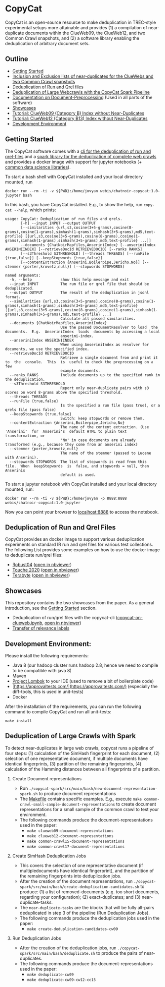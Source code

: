 # CopyCat

CopyCat is an open-source resource to make deduplication in TREC-style experimental setups more attainable and provides (1) a compilation of near-duplicate documents within the ClueWeb09, the ClueWeb12, and two Common Crawl snapshots, and (2) a software library enabling the deduplication of arbitrary document sets.

## Outline

- [Getting Started](#getting-started)
- [Inclusion and Exclusion lists of near-duplicates for the ClueWebs and two Common Crawl snapshots](https://webis.de/data/chatnoir-copycat-21)
- [Deduplication of Run and Qrel files](#deduplication-of-run-and-qrel-files)
- [Deduplication of Large Webcrawls with the CopyCat Spark Pipeline](#deduplication-of-large-crawls-with-spark)
- [Documentation on Document-Preprocessing](copycat-modules/document-preprocessing/README.md) (Used in all parts of the software)
- [Showcases](#showcases)
- [Tutorial: ClueWeb09 (Category B) Index without Near-Duplicates](case-studies/indexing-clueweb09b-without-near-duplicates/README.md)
- [Tutorial: ClueWeb12 (Category B13) Index without Near-Duplicates](case-studies/indexing-clueweb12b13-without-near-duplicates/README.md)
- [Development Environment](#development-environment)

## Getting Started

The CopyCat software comes with a [cli for the deduplication of run and qrel-files](copycat-cli) and a [spark library for the deduplication of complete web crawls](copycat-spark) and provides a docker image with support for jupyter notebooks (+ [common data science libraries](https://hub.docker.com/r/jupyter/datascience-notebook/)).

To start a bash shell with CopyCat installed and your local directory mounted, run 
```
docker run --rm -ti -v ${PWD}:/home/jovyan webis/chatnoir-copycat:1.0-jupyter bash 
```
In this bash, you have CopyCat installed. E.g., to show the help, run `copy-cat --help`, which prints:
```
usage: CopyCat: Deduplication of run files and qrels.
       [-h] --input INPUT --output OUTPUT
       [--similarities {url,s3,cosine(3+5-grams),cosine(8-grams),cosine(1-grams),simhash(1-grams),simhash(3+5-grams),md5,text-profile} [{url,s3,cosine(3+5-grams),cosine(8-grams),cosine(1-grams),simhash(1-grams),simhash(3+5-grams),md5,text-profile} ...]]
       --documents {ChatNoirMapfiles,AnseriniIndex} [--anseriniIndex ANSERINIINDEX] [--retrieveDocId RETRIEVEDOCID] [--ranks RANKS]
       [--s3Threshold S3THRESHOLD] [--threads THREADS] [--runFile {true,false}] [--keepStopwords {true,false}]
       [--contentExtraction {Anserini,Boilerpipe,Jericho,No}] [--stemmer {porter,krovetz,null}] [--stopwords STOPWORDS]

named arguments:
  -h, --help             show this help message and exit
  --input INPUT          The run file or qrel file that should be deduplicated.
  --output OUTPUT        The result of the deduplication in jsonl format.
  --similarities {url,s3,cosine(3+5-grams),cosine(8-grams),cosine(1-grams),simhash(1-grams),simhash(3+5-grams),md5,text-profile} [{url,s3,cosine(3+5-grams),cosine(8-grams),cosine(1-grams),simhash(1-grams),simhash(3+5-grams),md5,text-profile} ...]
                         Calculate all passed similarities.
  --documents {ChatNoirMapfiles,AnseriniIndex}
                         Use the passed DocumentResolver to load  the  documents.  E.g.  AnseriniIndex  loads  documents by accessing a local
                         anserini-index.
  --anseriniIndex ANSERINIINDEX
                         When using AnseriniIndex as resolver for documents, we use the specified index.
  --retrieveDocId RETRIEVEDOCID
                         Retrieve a single document from and print it to  the  console.  This  is  useful to check the preprocessing on a few
                         example documents.
  --ranks RANKS          Include documents up to the specified rank in the deduplication.
  --s3Threshold S3THRESHOLD
                         Report only near-duplicate pairs with s3 scores on word 8-grams above the specified threshold.
  --threads THREADS
  --runFile {true,false}
                         Is the specified a run file (pass true), or a qrels file (pass false)
  --keepStopwords {true,false}
                         Switch: keep stopwords or remove them.
  --contentExtraction {Anserini,Boilerpipe,Jericho,No}
                         The name of the content extraction. (Use  'Anserini'  for  Anserini's  default HTML to plain text transformation, or
                         'No' in case documents are already transformed (e.g., because they come from an anserini index)
  --stemmer {porter,krovetz,null}
                         The name of the stemmer (passed to Lucene with Anserini).
  --stopwords STOPWORDS  The list of stopwords is read from this  file.  When  keepStopwords  is  false, and stopwords = null, then Anserinis
                         default is used.
```


To start a jupyter notebook with CopyCat installed and your local directory mounted, run:
```
docker run --rm -ti -v ${PWD}:/home/jovyan -p 8888:8888 webis/chatnoir-copycat:1.0-jupyter
```
Now you can point your browser to [localhost:8888](localhost:8888) to access the notebook.


## Deduplication of Run and Qrel Files

CopyCat provides an docker image to support various deduplication experiments on standard IR run and qrel files for various test collections.
The following List provides some examples on how to use the docker image to deduplicate run/qrel files:

- [Robust04](copycat-spark/src/main/jupyter/copycat-on-robust04.ipynb) ([open in nbviewer](https://nbviewer.jupyter.org/github/chatnoir-eu/copycat/tree/master/copycat-spark/src/main/jupyter/copycat-on-robust04.ipynb))
- [Touche 2020](copycat-spark/src/main/jupyter/copycat-on-argsme.ipynb) ([open in nbviewer](https://nbviewer.jupyter.org/github/chatnoir-eu/copycat/tree/master/copycat-spark/src/main/jupyter/copycat-on-argsme.ipynb))
- [Terabyte](copycat-spark/src/main/jupyter/copycat-on-gov2.ipynb) ([open in nbviewer](https://nbviewer.jupyter.org/github/chatnoir-eu/copycat/blob/master/copycat-spark/src/main/jupyter/copycat-on-gov2.ipynb))

## Showcases

This repository contains the two showcases from the paper.
As a general introduction, see the [Getting Started](#getting-started) section.

- Deduplication of run/qrel files with the copycat-cli ([copycat-on-clueweb.ipynb](copycat-spark/src/main/jupyter/copycat-on-clueweb.ipynb), [open in nbviewer](https://nbviewer.jupyter.org/github/chatnoir-eu/copycat/tree/master/copycat-spark/src/main/jupyter/copycat-on-clueweb.ipynb))
- [Transfer of relevance labels](case-studies/relevance-label-transfer/README.md)

## Development Environment:

Please install the following requirements:

- Java 8 (our hadoop cluster runs hadoop 2.8, hence we need to compile to be compatible with java 8)
- Maven
- [Project Lombok](https://projectlombok.org/) to your IDE (used to remove a bit of boilerplate code)
- [https://approvaltests.com/](https://approvaltests.com/) (especially the diff-tools, this is used in unit-tests)
- Docker

After the installation of the requirements, you can run the following command to compile CopyCat and run all unit-tests:
```
make install
```

## Deduplication of Large Crawls with Spark

To detect near-duplicates in large web crawls, copycat runs a pipeline of four steps: (1) calculation of the SimHash fingerprint for each document, (2) selection of one representative document, if multiple documents have identical fingerprints, (3) partition of the remaining fingerprints, (4) calculation of the Hamming distances between all fingerprints of a partition.

1. Create Document representations
   - Run `./copycat-spark/src/main/bash/new-document-representation-spark.sh` to produce document representations
   - The  [Makefile](Makefile) contains specific examples. E.g., execute `make common-crawl-small-sample-document-representations` to create document representations for a small sample of the common crawl to test your environment.
   - The following commands produce the document-representations used in the paper:
     - `make clueweb09-document-representations`
     - `make clueweb12-document-representations`
     - `make common-crawl15-document-representations`
     - `make common-crawl17-document-representations`

2. Create SimHash Deduplication Jobs
   - This covers the selection of one representative document (if multipledocuments have identical fingerprint), and the partition of the remaining fingerprints into deduplication jobs.
   - After the creation of the document representations, run `./copycat-spark/src/main/bash/create-deduplication-candidates.sh` to produce: (1) a list of removed-documents (e.g. too short documents, regarding your configuration); (2) exact-duplicates; and (3) near-duplicate-tasks.
   - The `near-duplicate-tasks` are the blocks that will be fully all-pairs deduplicated in step 3 of the pipeline (Run Deduplication Jobs).
   - The following commands produce the deduplication jobs used in the paper:
     - `make create-deduplication-candidates-cw09`
   
3. Run Deduplication Jobs
   - After the creation of the deduplication jobs, run `./copycat-spark/src/main/bash/deduplicate.sh` to produce the pairs of near-duplicates.
   - The following commands produce the document-representations used in the paper:
     - `make deduplicate-cw09`
     - `make deduplicate-cw09-cw12-cc15`

